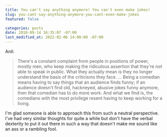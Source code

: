 ```yaml
---
title: You can't say anything anymore! You can't even make jokes!
slug: you-cant-say-anything-anymore-you-cant-even-make-jokes
featured: false

categories: posts
date: 2018-09-14 16:35:07 -07:00
last_modified_at: 2022-02-06 14:00:00 -07:00
---
```


Anil:

>  There's a constant complaint from people in positions of power, mostly men, who keep making the ridiculous assertion that they're not able to speak in public. What they actually mean is they no longer understand the basis of the criticisms they face.
> …
> Being a comedian means having to say things that an audience finds funny; if an audience doesn't find old, hackneyed, abusive jokes funny anymore, then that comedian has to do more work. And what we find is, the comedians with the most privilege resent having to keep working for a living.

I'm glad someone is able to approach this from such a neutral perspective. I've had very similar thoughts for quite a while but don't have the verbal dexterity to put it out there in such a way that doesn't make me sound like an ass or a rambling fool.

